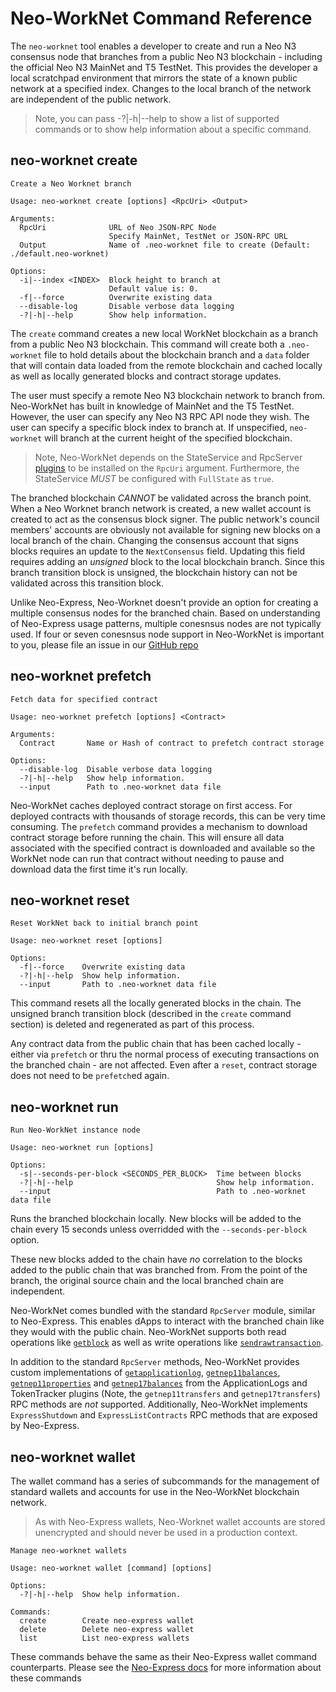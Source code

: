 <!-- markdownlint-enable -->
# Neo-WorkNet Command Reference

The `neo-worknet` tool enables a developer to create and run a Neo N3 consensus node that branches
from a public Neo N3 blockchain - including the official Neo N3 MainNet and T5 TestNet. This provides
the developer a local scratchpad environment that mirrors the state of a known public network at a 
specified index. Changes to the local branch of the network are independent of the public network.


> Note, you can pass -?|-h|--help to show a list of supported commands or to show
> help information about a specific command.

## neo-worknet create

```
Create a Neo Worknet branch

Usage: neo-worknet create [options] <RpcUri> <Output>

Arguments:
  RpcUri              URL of Neo JSON-RPC Node
                      Specify MainNet, TestNet or JSON-RPC URL
  Output              Name of .neo-worknet file to create (Default: ./default.neo-worknet)

Options:
  -i|--index <INDEX>  Block height to branch at
                      Default value is: 0.
  -f|--force          Overwrite existing data
  --disable-log       Disable verbose data logging
  -?|-h|--help        Show help information.
```

The `create` command creates a new local WorkNet blockchain as a branch from a public Neo N3 blockchain. 
This command will create both a `.neo-worknet` file to hold details about the blockchain branch and a 
`data` folder that will contain data loaded from the remote blockchain and cached locally as well as 
locally generated blocks and contract storage updates.

The user must specify a remote Neo N3 blockchain network to branch from. Neo-WorkNet has built in knowledge
of MainNet and the T5 TestNet. However, the user can specify any Neo N3 RPC API node they wish. The 
user can specify a specific block index to branch at. If unspecified, `neo-worknet` will branch at the
current height of the specified blockchain. 

> Note, Neo-WorkNet depends on the StateService and RpcServer [plugins](https://github.com/neo-project/neo-modules)
> to be installed on the `RpcUri` argument. Furthermore, the StateService *MUST* be configured with 
> `FullState` as `true`.

The branched blockchain *CANNOT* be validated across the branch point. When a Neo Worknet branch network
is created, a new wallet account is created to act as the consensus block signer. The public network's
council members' accounts are obviously not available for signing new blocks on a local branch of the
chain. Changing the consensus account that signs blocks requires an update to the `NextConsensus` field.
Updating this field requires adding an *unsigned* block to the local blockchain branch. Since this branch
transition block is unsigned, the blockchain history can not be validated across this transition block. 

Unlike Neo-Express, Neo-Worknet doesn't provide an option for creating a multiple consensus nodes for
the branched chain. Based on understanding of Neo-Express usage patterns, multiple conesnsus nodes are
not typically used. If four or seven conesnsus node support in Neo-WorkNet is important to you, please
file an issue in our [GitHub repo](https://github.com/neo-project/neo-express/issues)

## neo-worknet prefetch

```
Fetch data for specified contract

Usage: neo-worknet prefetch [options] <Contract>

Arguments:
  Contract       Name or Hash of contract to prefetch contract storage

Options:
  --disable-log  Disable verbose data logging
  -?|-h|--help   Show help information.
  --input        Path to .neo-worknet data file
```

Neo-WorkNet caches deployed contract storage on first access. For deployed contracts with thousands
of storage records, this can be very time consuming. The `prefetch` command provides a mechanism to
download contract storage before running the chain. This will ensure all data associated with the specified 
contract is downloaded and available so the WorkNet node can run that contract without needing to pause
and download data the first time it's run locally. 

## neo-worknet reset

```
Reset WorkNet back to initial branch point

Usage: neo-worknet reset [options]

Options:
  -f|--force    Overwrite existing data
  -?|-h|--help  Show help information.
  --input       Path to .neo-worknet data file
```

This command resets all the locally generated blocks in the chain. The unsigned branch transition block
(described in the `create` command section) is deleted and regenerated as part of this process.

Any contract data from the public chain that has been cached locally - either via `prefetch` or thru
the normal process of executing transactions on the branched chain - are not affected. Even after a
`reset`, contract storage does not need to be `prefetch`ed again.

## neo-worknet run

```
Run Neo-WorkNet instance node

Usage: neo-worknet run [options]

Options:
  -s|--seconds-per-block <SECONDS_PER_BLOCK>  Time between blocks
  -?|-h|--help                                Show help information.
  --input                                     Path to .neo-worknet data file
```

Runs the branched blockchain locally. New blocks will be added to the chain every 15 seconds unless
overridded with the `--seconds-per-block` option. 

These new blocks added to the chain have *no* correlation to the blocks added to the public chain that
was branched from. From the point of the branch, the original source chain and the local branched chain
are independent. 

Neo-WorkNet comes bundled with the standard `RpcServer` module, similar to Neo-Express. This enables
dApps to interact with the branched chain like they would with the public chain. Neo-WorkNet supports 
both read operations like
[`getblock`](https://docs.neo.org/docs/en-us/reference/rpc/latest-version/api/getblock.html)
as well as write operations like 
[`sendrawtransaction`](https://docs.neo.org/docs/en-us/reference/rpc/latest-version/api/sendrawtransaction.html).

In addition to the standard `RpcServer` methods, Neo-WorkNet provides custom implementations of
[`getapplicationlog`](https://docs.neo.org/docs/en-us/reference/rpc/latest-version/api/getapplicationlog.html),
[`getnep11balances`](https://docs.neo.org/docs/en-us/reference/rpc/latest-version/api/getnep11balances.html),
[`getnep11properties`](https://docs.neo.org/docs/en-us/reference/rpc/latest-version/api/getnep11properties.html)
and [`getnep17balances`](https://docs.neo.org/docs/en-us/reference/rpc/latest-version/api/getnep17balances.html)
from the ApplicationLogs and TokenTracker plugins (Note, the `getnep11transfers` and `getnep17transfers`)
RPC methods are *not* supported. Additionally, Neo-WorkNet implements `ExpressShutdown` and `ExpressListContracts`
RPC methods that are exposed by Neo-Express.

## neo-worknet wallet

The wallet command has a series of subcommands for the management of standard wallets and accounts for use in the Neo-WorkNet blockchain network.

> As with Neo-Express wallets, Neo-Worknet wallet accounts are stored unencrypted and should never be used in a production context.

```
Manage neo-worknet wallets

Usage: neo-worknet wallet [command] [options]

Options:
  -?|-h|--help  Show help information.

Commands:
  create        Create neo-express wallet
  delete        Delete neo-express wallet
  list          List neo-express wallets
```

These commands behave the same as their Neo-Express wallet command counterparts. Please see the 
[Neo-Express docs](https://github.com/neo-project/neo-express/blob/master/docs/command-reference.md#neoxp-wallet)
for more information about these commands

